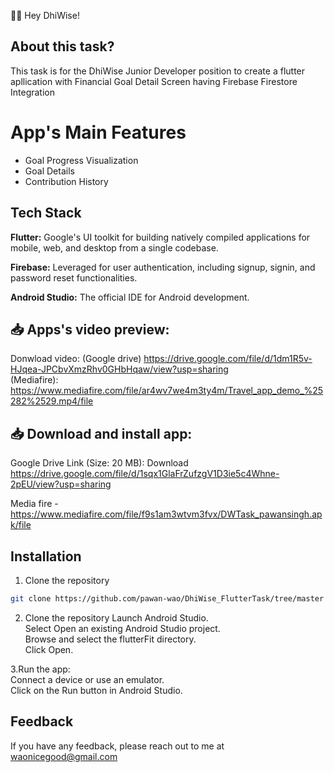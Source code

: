 📰📱 Hey DhiWise!

##  About this task?
This task is for the DhiWise Junior Developer position to create a flutter apllication with Financial Goal Detail Screen having Firebase Firestore Integration

# App's Main Features
- Goal Progress Visualization
- Goal Details
- Contribution History
  
## Tech Stack

**Flutter:** Google's UI toolkit for building natively compiled applications for mobile, web, and desktop from a single codebase.

**Firebase:** Leveraged for user authentication, including signup, signin, and password reset functionalities.

**Android Studio:** The official IDE for Android development.


## 📥 Apps's video preview:
Donwload video: (Google drive) https://drive.google.com/file/d/1dm1R5v-HJqea-JPCbvXmzRhv0GHbHqaw/view?usp=sharing \
(Mediafire): https://www.mediafire.com/file/ar4wv7we4m3ty4m/Travel_app_demo_%25282%2529.mp4/file

## 📥 Download and install app:

Google Drive Link (Size: 20 MB): 
Download https://drive.google.com/file/d/1sqx1GlaFrZufzgV1D3ie5c4Whne-2pEU/view?usp=sharing

Media fire -https://www.mediafire.com/file/f9s1am3wtvm3fvx/DWTask_pawansingh.apk/file

## Installation

1. Clone the repository

```bash
git clone https://github.com/pawan-wao/DhiWise_FlutterTask/tree/master
```
2. Clone the repository
Launch Android Studio.\
Select Open an existing Android Studio project.\
Browse and select the flutterFit directory.\
Click Open.    

3.Run the app:\
Connect a device or use an emulator.\
Click on the Run button in Android Studio.

## Feedback
If you have any feedback, please reach out to me at waonicegood@gmail.com

